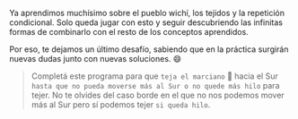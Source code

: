<gs-attire attire-url="https://raw.githubusercontent.com/MumukiProject/mumuki-guia-gobstones-repeticion-condicional-ii-kids/master/assets/attires/config_1538410692480.json"></gs-attire>

Ya aprendimos muchísimo sobre el pueblo wichí, los tejidos y la repetición condicional. Solo queda jugar con esto y seguir descubriendo las infinitas formas de combinarlo con el resto de los conceptos aprendidos. 

Por eso, te dejamos un último desafío, sabiendo que en la práctica surgirán nuevas dudas junto con nuevas soluciones. :smile: 

> Completá este programa para que `teja el marciano` :space_invader: hacia el Sur `hasta que no pueda moverse más al Sur o no quede más hilo` para tejer. No te olvides del caso borde en el que no nos podemos mover más al Sur pero sí podemos tejer `si queda hilo`. 